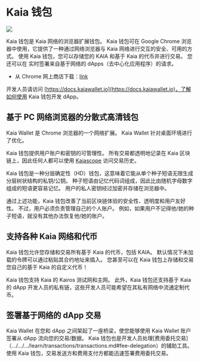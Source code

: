 # Kaia 钱包

![](/img/banners/kaia-kaiawallet.png)

Kaia 钱包是 Kaia 网络的浏览器扩展钱包。 Kaia 钱包可在 Google Chrome 浏览器中使用，它提供了一种通过网络浏览器与 Kaia 网络进行交互的安全、可用的方式。 使用 Kaia 钱包，您可以存储您的 KAIA 和基于 Kaia 的代币并进行交易。 您还可以在
实时签署来自基于网络的 dApps（去中心化应用程序）的请求。

- 从 Chrome 网上商店下载：[link](https://chromewebstore.google.com/detail/kaia-wallet/jblndlipeogpafnldhgmapagcccfchpi)

开发人员请访问 [https://docs.kaiawallet.io](https://docs.kaiawallet.io)，了解如何使用 Kaia 钱包开发 dApp。

## 基于 PC 网络浏览器的分散式高清钱包

Kaia Wallet 是 Chrome 浏览器的一个网络扩展。 Kaia Wallet 针对桌面环境进行了优化。

Kaia 钱包提供用户账户和密钥的可管理性。 所有交易都透明地记录在 Kaia 区块链上，因此任何人都可以使用 [Kaiascope] 访问交易历史。

Kaia 钱包是一种分层确定性（HD）钱包，这意味着它能从单个种子短语无限生成分层树状结构的私钥/公钥。 种子短语由记忆代码词组成，因此比由随机字母数字组成的短语更容易记忆。 用户的私人密钥经过加密并存储在浏览器中。

通过上述功能，Kaia 钱包改善了当前区块链体验的安全性、透明度和用户友好性。 不过，用户必须负责管理自己的个人账户。 例如，如果用户不记得他/她的种子短语，就没有其他办法恢复他/她的账户。

## 支持各种 Kaia 网络和代币

Kaia 钱包允许您存储和交易所有基于 Kaia 的代币，包括 KAIA。 默认情况下未加载的令牌可以通过粘贴其合约地址来插入。 您甚至可以在 Kaia 钱包上存储和交易您自己的基于 Kaia 的自定义代币！

Kaia 钱包支持 Kaia 的 Kairos 测试网和主网。 此外，Kaia 钱包还支持基于 Kaia 的 dApp 开发人员的私有链，这些开发人员可能希望在其私有网络中流通定制代币。

## 签署基于网络的 dApp 交易

Kaia Wallet 在您和 dApp 之间架起了一座桥梁，使您能够使用 Kaia Wallet 账户签署从 dApp 流向您的交易/数据。
Kaia 钱包也是开发人员处理[费用委托交易]（.../.../.../learn/transactions/transactions.md#fee-delegation）的辅助工具。 使用 Kaia 钱包，交易发送方和费用支付方都能迅速签署费用委托交易。

[Kaiascope]: ../block-explorers/kaiascope.md

